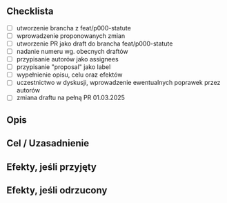 ## Checklista

- [ ] utworzenie brancha z feat/p000-statute
- [ ] wprowadzenie proponowanych zmian
- [ ] utworzenie PR jako draft do brancha feat/p000-statute
- [ ] nadanie numeru wg. obecnych draftów
- [ ] przypisanie autorów jako assignees
- [ ] przypisanie "proposal" jako label
- [ ] wypełnienie opisu, celu oraz efektów
- [ ] uczestnictwo w dyskusji, wprowadzenie ewentualnych poprawek przez autorów
- [ ] zmiana draftu na pełną PR 01.03.2025

## Opis

## Cel / Uzasadnienie

## Efekty, jeśli przyjęty

## Efekty, jeśli odrzucony
